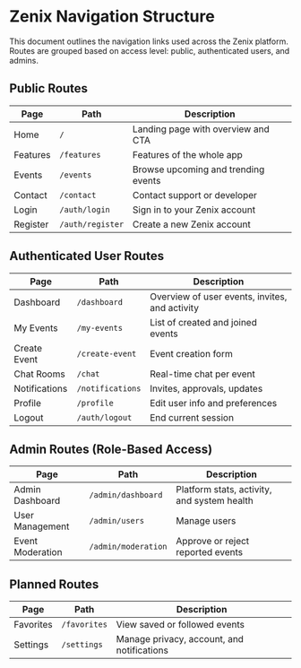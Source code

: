 # Zenix Navigation Structure

This document outlines the navigation links used across the Zenix platform. Routes are grouped based on access level: public, authenticated users, and admins.

## Public Routes

| Page     | Path             | Description                         |
| -------- | ---------------- | ----------------------------------- |
| Home     | `/`              | Landing page with overview and CTA  |
| Features | `/features`      | Features of the whole app           |
| Events   | `/events`        | Browse upcoming and trending events |
| Contact  | `/contact`       | Contact support or developer        |
| Login    | `/auth/login`    | Sign in to your Zenix account       |
| Register | `/auth/register` | Create a new Zenix account          |

## Authenticated User Routes

| Page          | Path             | Description                                    |
| ------------- | ---------------- | ---------------------------------------------- |
| Dashboard     | `/dashboard`     | Overview of user events, invites, and activity |
| My Events     | `/my-events`     | List of created and joined events              |
| Create Event  | `/create-event`  | Event creation form                            |
| Chat Rooms    | `/chat`          | Real-time chat per event                       |
| Notifications | `/notifications` | Invites, approvals, updates                    |
| Profile       | `/profile`       | Edit user info and preferences                 |
| Logout        | `/auth/logout`   | End current session                            |

## Admin Routes (Role-Based Access)

| Page             | Path                | Description                                 |
| ---------------- | ------------------- | ------------------------------------------- |
| Admin Dashboard  | `/admin/dashboard`  | Platform stats, activity, and system health |
| User Management  | `/admin/users`      | Manage users                                |
| Event Moderation | `/admin/moderation` | Approve or reject reported events           |

## Planned Routes

| Page      | Path         | Description                                |
| --------- | ------------ | ------------------------------------------ |
| Favorites | `/favorites` | View saved or followed events              |
| Settings  | `/settings`  | Manage privacy, account, and notifications |